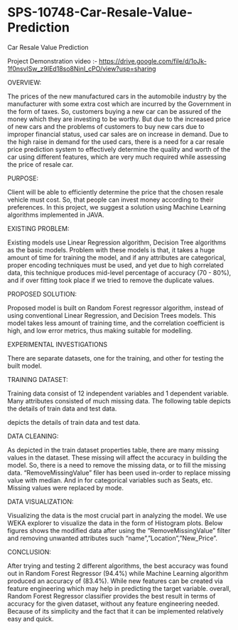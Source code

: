# SPS-10748-Car-Resale-Value-Prediction
Car Resale Value Prediction

Project Demonstration video :- https://drive.google.com/file/d/1oJk-1f0nsvlSw_z9IEd18so8NinI_cPO/view?usp=sharing

OVERVIEW:

The prices of the new manufactured cars in the automobile industry by the manufacturer with some extra cost which are incurred by the Government in the form of taxes. So, customers buying a new car can be assured of the money which they are investing to be worthy. But due to the increased price of new cars and the problems of customers to buy new cars due to improper financial status, used car sales are on increase in demand. Due to the high raise in demand for the used cars, there is a need for a car resale price prediction system to effectively determine the quality and worth of the car using different features, which are very much required while assessing the price of resale car.

PURPOSE:

Client will be able to efficiently determine the price that the chosen resale vehicle must cost. So, that people can invest money according to their preferences. In this project, we suggest a solution using Machine Learning algorithms implemented in JAVA.

EXISTING PROBLEM:

Existing models use Linear Regression algorithm, Decision Tree algorithms as the basic models. Problem with these models is that, it takes a huge amount of time for training the model, and if any attributes are categorical, proper encoding techniques must be used, and yet due to high correlated data, this technique produces mid-level percentage of accuracy (70 - 80%), and if over fitting took place if we tried to remove the duplicate values.

PROPOSED SOLUTION:

Proposed model is built on Random Forest regressor algorithm, instead of using conventional Linear Regression, and Decision Trees models. This model takes less amount of training time, and the correlation coefficient is high, and low error metrics, thus making suitable for modelling.

EXPERIMENTAL INVESTIGATIONS

There are separate datasets, one for the training, and other for testing the built model.

TRAINING DATASET:

Training data consist of 12 independent variables and 1 dependent variable. Many attributes consisted of much missing data. The following table depicts the details of train data and test data.

depicts the details of train data and test data.

DATA CLEANING:

As depicted in the train dataset properties table, there are many missing values in the dataset. These missing will affect the accuracy in building the model. So, there is a need to remove the missing data, or to fill the missing data. “RemoveMissingValue” filer has been used in-order to replace missing value with median. And in for categorical variables such as Seats, etc. Missing values were replaced by mode.

DATA VISUALIZATION:

Visualizing the data is the most crucial part in analyzing the model. We use WEKA explorer to visualize the data in the form of Histogram plots. Below figures shows the modified data after using the “RemoveMissingValue” filter and removing unwanted attributes such “name”,”Location”,”New_Price”.

CONCLUSION:

After trying and testing 2 different algorithms, the best accuracy was found out in Random Forest Regressor (94.4%) while Machine Learning algorithm produced an accuracy of (83.4%). While new features can be created via feature engineering which may help in predicting the target variable. overall, Random Forest Regressor classifier provides the best result in terms of accuracy for the given dataset, without any feature engineering needed. Because of its simplicity and the fact that it can be implemented relatively easy and quick.


